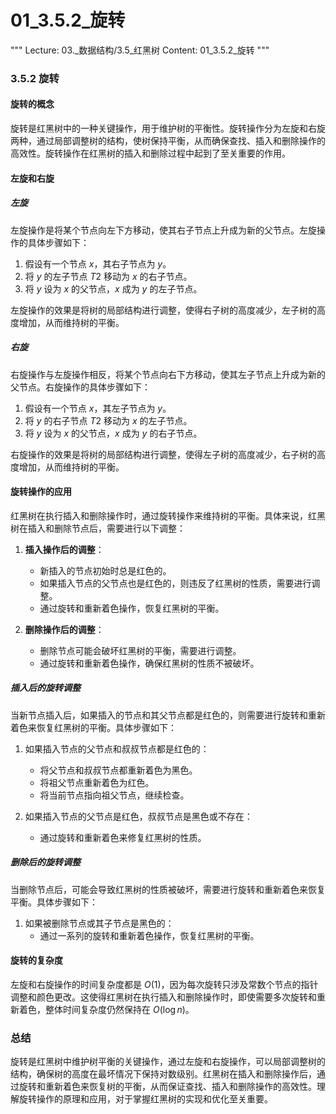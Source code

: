 # 01_3.5.2_旋转

"""
Lecture: 03._数据结构/3.5_红黑树
Content: 01_3.5.2_旋转
"""

### 3.5.2 旋转

#### 旋转的概念

旋转是红黑树中的一种关键操作，用于维护树的平衡性。旋转操作分为左旋和右旋两种，通过局部调整树的结构，使树保持平衡，从而确保查找、插入和删除操作的高效性。旋转操作在红黑树的插入和删除过程中起到了至关重要的作用。

#### 左旋和右旋

##### 左旋

左旋操作是将某个节点向左下方移动，使其右子节点上升成为新的父节点。左旋操作的具体步骤如下：

1. 假设有一个节点 $x$，其右子节点为 $y$。
2. 将 $y$ 的左子节点 $T2$ 移动为 $x$ 的右子节点。
3. 将 $y$ 设为 $x$ 的父节点，$x$ 成为 $y$ 的左子节点。

左旋操作的效果是将树的局部结构进行调整，使得右子树的高度减少，左子树的高度增加，从而维持树的平衡。

##### 右旋

右旋操作与左旋操作相反，将某个节点向右下方移动，使其左子节点上升成为新的父节点。右旋操作的具体步骤如下：

1. 假设有一个节点 $x$，其左子节点为 $y$。
2. 将 $y$ 的右子节点 $T2$ 移动为 $x$ 的左子节点。
3. 将 $y$ 设为 $x$ 的父节点，$x$ 成为 $y$ 的右子节点。

右旋操作的效果是将树的局部结构进行调整，使得左子树的高度减少，右子树的高度增加，从而维持树的平衡。

#### 旋转操作的应用

红黑树在执行插入和删除操作时，通过旋转操作来维持树的平衡。具体来说，红黑树在插入和删除节点后，需要进行以下调整：

1. **插入操作后的调整**：
   - 新插入的节点初始时总是红色的。
   - 如果插入节点的父节点也是红色的，则违反了红黑树的性质，需要进行调整。
   - 通过旋转和重新着色操作，恢复红黑树的平衡。

2. **删除操作后的调整**：
   - 删除节点可能会破坏红黑树的平衡，需要进行调整。
   - 通过旋转和重新着色操作，确保红黑树的性质不被破坏。

##### 插入后的旋转调整

当新节点插入后，如果插入的节点和其父节点都是红色的，则需要进行旋转和重新着色来恢复红黑树的平衡。具体步骤如下：

1. 如果插入节点的父节点和叔叔节点都是红色的：
   - 将父节点和叔叔节点都重新着色为黑色。
   - 将祖父节点重新着色为红色。
   - 将当前节点指向祖父节点，继续检查。

2. 如果插入节点的父节点是红色，叔叔节点是黑色或不存在：
   - 通过旋转和重新着色来修复红黑树的性质。

##### 删除后的旋转调整

当删除节点后，可能会导致红黑树的性质被破坏，需要进行旋转和重新着色来恢复平衡。具体步骤如下：

1. 如果被删除节点或其子节点是黑色的：
   - 通过一系列的旋转和重新着色操作，恢复红黑树的平衡。

#### 旋转的复杂度

左旋和右旋操作的时间复杂度都是 $O(1)$，因为每次旋转只涉及常数个节点的指针调整和颜色更改。这使得红黑树在执行插入和删除操作时，即使需要多次旋转和重新着色，整体时间复杂度仍然保持在 $O(\log n)$。

### 总结

旋转是红黑树中维护树平衡的关键操作，通过左旋和右旋操作，可以局部调整树的结构，确保树的高度在最坏情况下保持对数级别。红黑树在插入和删除操作后，通过旋转和重新着色来恢复树的平衡，从而保证查找、插入和删除操作的高效性。理解旋转操作的原理和应用，对于掌握红黑树的实现和优化至关重要。